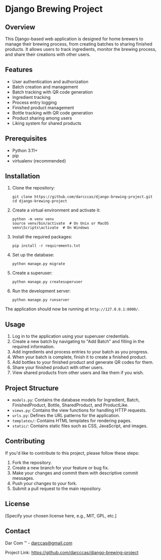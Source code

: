 # Django Brewing Project

## Overview

This Django-based web application is designed for home brewers to manage their brewing process, from creating batches to sharing finished products. It allows users to track ingredients, monitor the brewing process, and share their creations with other users.

## Features

- User authentication and authorization
- Batch creation and management
- Batch tracking with QR code generation
- Ingredient tracking
- Process entry logging
- Finished product management
- Bottle tracking with QR code generation
- Product sharing among users
- Liking system for shared products

## Prerequisites

- Python 3.11+
- pip
- virtualenv (recommended)

## Installation

1. Clone the repository:
   ```
   git clone https://github.com/darcccas/django-brewing-project.git
   cd django-brewing-project
   ```

2. Create a virtual environment and activate it:
   ```
   python -m venv venv
   source venv/bin/activate  # On Unix or MacOS
   venv\Scripts\activate  # On Windows
   ```

3. Install the required packages:
   ```
   pip install -r requirements.txt
   ```

4. Set up the database:
   ```
   python manage.py migrate
   ```

5. Create a superuser:
   ```
   python manage.py createsuperuser
   ```

6. Run the development server:
   ```
   python manage.py runserver
   ```

The application should now be running at `http://127.0.0.1:8000/`.

## Usage

1. Log in to the application using your superuser credentials.
2. Create a new batch by navigating to "Add Batch" and filling in the required information.
3. Add ingredients and process entries to your batch as you progress.
4. When your batch is complete, finish it to create a finished product.
5. Add bottles to your finished product and generate QR codes for them.
6. Share your finished product with other users.
7. View shared products from other users and like them if you wish.

## Project Structure

- `models.py`: Contains the database models for Ingredient, Batch, FinishedProduct, Bottle, SharedProduct, and ProductLike.
- `views.py`: Contains the view functions for handling HTTP requests.
- `urls.py`: Defines the URL patterns for the application.
- `templates/`: Contains HTML templates for rendering pages.
- `static/`: Contains static files such as CSS, JavaScript, and images.

## Contributing

If you'd like to contribute to this project, please follow these steps:

1. Fork the repository.
2. Create a new branch for your feature or bug fix.
3. Make your changes and commit them with descriptive commit messages.
4. Push your changes to your fork.
5. Submit a pull request to the main repository.

## License

[Specify your chosen license here, e.g., MIT, GPL, etc.]

## Contact

Dar Com ™ - darccas@gmail.com

Project Link: https://github.com/darcccas/django-brewing-project

